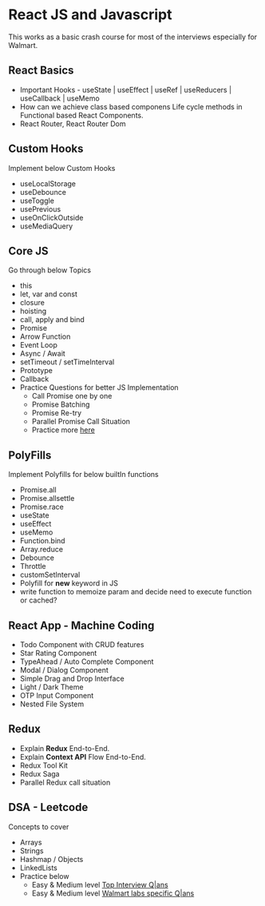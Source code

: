 # React JS and Javascript
This works as a basic crash course for most of the interviews especially for Walmart.

## React Basics
 - Important Hooks -  useState |  useEffect | useRef | useReducers | useCallback | useMemo
 - How can we achieve class based componens Life cycle methods in Functional based React Components.
 - React Router, React Router Dom

## Custom Hooks
Implement below Custom Hooks
 - useLocalStorage
 - useDebounce
 - useToggle
 - usePrevious
 - useOnClickOutside
 - useMediaQuery
## Core JS
Go through below Topics
 - this
 - let, var and const
 - closure
 - hoisting
 - call, apply and bind
 - Promise
 - Arrow Function
 - Event Loop
 - Async / Await
 - setTimeout / setTimeInterval
 - Prototype
 - Callback
 - Practice  Questions for better JS Implementation
    - Call Promise one by one
    - Promise Batching
    - Promise Re-try 
    - Parallel Promise Call Situation
    - Practice more  [here](https://github.com/Shasank-pandey/Frontend-Interview/blob/main/Javascript%20Coding/Javascript%20problems/)

## PolyFills
Implement Polyfills for below builtIn functions
 - Promise.all
 - Promise.allsettle
 - Promise.race
 - useState
 - useEffect
 - useMemo
 - Function.bind
 - Array.reduce
 - Debounce 
 - Throttle
 - customSetInterval
 - Polyfill for **new** keyword in JS
 -  write function to memoize param and decide need to execute function or cached?

## React App - Machine Coding
 - Todo Component with CRUD features 
 - Star Rating Component
 - TypeAhead / Auto Complete Component
 - Modal / Dialog Component
 - Simple Drag and Drop Interface
 - Light / Dark Theme
 - OTP Input Component
 - Nested File System

## Redux 
 - Explain **Redux** End-to-End.
 - Explain **Context API** Flow End-to-End.
 - Redux Tool Kit
 - Redux Saga
 - Parallel Redux call situation



## DSA - Leetcode
Concepts to cover
 - Arrays
 - Strings
 - Hashmap / Objects
 - LinkedLists
 - Practice below
    - Easy & Medium level [Top Interview Q|ans](https://leetcode.com/studyplan/top-interview-150/)
    - Easy & Medium level [Walmart labs specific Q|ans](https://leetcode.com/company/walmart-labs/?favoriteSlug=walmart-labs-thirty-days)


